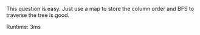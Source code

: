 This question is easy. Just use a map to store the column order and BFS to traverse the tree is good.

Runtime: 3ms
